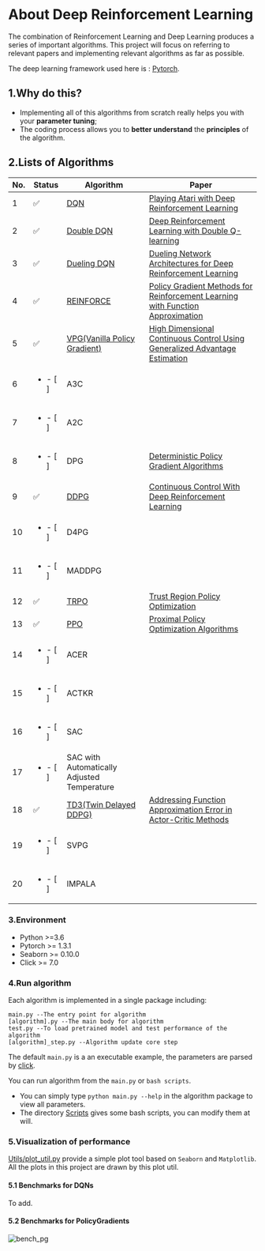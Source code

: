 # About Deep Reinforcement Learning

<!-- 强化学习和深度学习的结合产生了一系列重要的算法，本项目将着重参考相关 paper 并尽可能实现相关算法，这里使用的深度学习框架是 [Pytorch](https://pytorch.org/)。 -->
The combination of Reinforcement Learning and Deep Learning produces a series of important algorithms. This project will focus on referring to 
relevant papers and implementing relevant algorithms as far as possible. 

The deep learning framework used here is : [Pytorch](https://pytorch.org/).


## 1.Why do this?

<!--
尽管在 `Github` 上可以看到需要基于该框架的实现。自己动手实现，包括调试以及跑实验……，这个完整的过程，会使得对于算法的理解，以及算法的细微末节处可能遇到的问题更清楚，
从宏观上，你仍然可以参考其他人的实现，但永远不可以简单地 `copy & paste`，学习这个过程，别人永远无法替你完成。当然，你也会遇到一些问题，
亲自解决这些问题使得你今后对于算法的调试有许多帮助。

从头开始的另一个好处，就是你能把握整个知识脉络，由简单到复杂，性能对比，能够做到心中有数。我的实际使用中会涉及到调用相关的算法，但很难受的是，我一上手
就去调用人家写的东西，实验效果不理想，而无从调试，也不知道问题出在哪里。这就是用别人的东西存在的问题，调用高质量的库能够节省时间也能保证质量，但前提是
————你了解细节，你已经具备基础。
-->

- Implementing all of this algorithms from scratch really helps you with your **parameter tuning**; 
- The coding process allows you to **better understand** the **principles** of the algorithm.

## 2.Lists of Algorithms

| No. | Status | Algorithm | Paper |
| --- | --- | --------- | ----- |
| 1 | :white_check_mark: | [DQN][2] | [Playing Atari with Deep Reinforcement Learning](https://arxiv.org/abs/1312.5602) |
| 2 | :white_check_mark: | [Double DQN][3] | [Deep Reinforcement Learning with Double Q-learning](https://arxiv.org/abs/1509.06461) |
| 3 | :white_check_mark: | [Dueling DQN][4] | [Dueling Network Architectures for Deep Reinforcement Learning](https://arxiv.org/abs/1511.06581) |
| 4 | :white_check_mark: | [REINFORCE][6] | [Policy Gradient Methods for Reinforcement Learning with Function Approximation](https://papers.nips.cc/paper/1713-policy-gradient-methods-for-reinforcement-learning-with-function-approximation.pdf) |
| 5 | :white_check_mark: | [VPG(Vanilla Policy Gradient)][7] | [High Dimensional Continuous Control Using Generalized Advantage Estimation](https://arxiv.org/abs/1506.02438) |
| 6 | <ul><li>- [ ] </li></ul> | A3C |  |
| 7 | <ul><li>- [ ] </li></ul> | A2C |  |
| 8 | <ul><li>- [ ] </li></ul> | DPG | [Deterministic Policy Gradient Algorithms](http://proceedings.mlr.press/v32/silver14.pdf) |
| 9 | :white_check_mark: | [DDPG][10] | [Continuous Control With Deep Reinforcement Learning](https://arxiv.org/abs/1509.02971) |
| 10 | <ul><li>- [ ] </li></ul> | D4PG |  |
| 11 | <ul><li>- [ ] </li></ul> | MADDPG |  |
| 12 | :white_check_mark: | [TRPO][9] | [Trust Region Policy Optimization](https://arxiv.org/abs/1502.05477) |
| 13 | :white_check_mark: | [PPO][8] | [Proximal Policy Optimization Algorithms](https://arxiv.org/abs/1707.06347) |
| 14 | <ul><li>- [ ] </li></ul> | ACER |  |
| 15 | <ul><li>- [ ] </li></ul> | ACTKR |  |
| 16 | <ul><li>- [ ] </li></ul> | SAC |  |
| 17 | <ul><li>- [ ] </li></ul> | SAC with Automatically Adjusted Temperature |
| 18 | :white_check_mark: | [TD3(Twin Delayed DDPG)][11] | [Addressing Function Approximation Error in Actor-Critic Methods](https://arxiv.org/abs/1802.09477) |
| 19 | <ul><li>- [ ] </li></ul> | SVPG |  |
| 20 | <ul><li>- [ ] </li></ul> | IMPALA |  |

  
<!-- 
1. [DQN系列][1]
    - [Naive DQN][2]
    - [Double DQN][3]
    - [Dueling DQN][4]
    
2. [Policy Gradient系列][8]
    - [REINFORCE][9]
    - [VPG (Vanilla Policy Gradient)][10]
    - [PPO (Proximal Policy Optimization)][11]
    - [TRPO (Trust Region Policy Optimization)][12]
    - [DDPG (Deep Deterministic Policy Gradient)][13]
    - [TD3 (Twin Delayed DDPG)][14]
-->

<!--
### 3.1 [Deep Q-Learning(DQN)][1]:

- *DQNs on CartPole-v0*

    <p float="left">
        <img src="DQN/images/DQN.png" width="280"/>
        <img src="DQN/images/DDQN.png" width="280"/>
        <img src="DQN/images/DuelingDQN.png" width="280"/>
    </p>

### 3.2 [Policy Gradient(PG)][8]:

- *REINFORCE on MountainCar-v0*
    
    <p float="left">
        <img src="PolicyGradient/images/reinforce-mountaincar.gif" width="280"/>
        <img src="PolicyGradient/images/reinforce%20MountainCar-v0.png" width="280"/>
        <img src="PolicyGradient/images/reinforce%20with%20Baseline%20MountainCar-v0.png" width="280"/>
    </p>

- *PPO on BipedalWalker-v2*:

    <p float="left">
        <img src="PolicyGradient/images/ppo-bipedalWalker-v2.gif" width="280"/>
        <img src="PolicyGradient/images/ppo%20BipedalWalker-v2.png" width="280"/>
        <img src="PolicyGradient/images/ppo-mini_batch%20BipedalWalker-v2.png" width="280">
    </p>
-->

### 3.Environment

- Python >=3.6  
- Pytorch >= 1.3.1  
- Seaborn >= 0.10.0  
- Click >= 7.0  

### 4.Run algorithm

Each algorithm is implemented in a single package including:
```
main.py --The entry point for algorithm  
[algorithm].py --The main body for algorithm  
test.py --To load pretrained model and test performance of the algorithm
[algorithm]_step.py --Algorithm update core step 
````
The default `main.py` is a an executable example, the parameters are parsed by [click](https://click.palletsprojects.com/en/7.x/).

You can run algorithm from the  `main.py` or `bash scripts`. 
- You can simply type `python main.py --help` in the algorithm package to view all parameters. 
- The directory [Scripts](Scripts) gives some bash scripts, you can modify them at will.

### 5.Visualization of performance

[Utils/plot_util.py](Utils/plot_util.py) provide a simple plot tool based on `Seaborn` and `Matplotlib`.
All the plots in this project are drawn by this plot util.

#### 5.1 Benchmarks for DQNs

To add.
 
#### 5.2 Benchmarks for PolicyGradients

![bench_pg](PolicyGradient/images/bench_pg.png)


[1]: DQN
[2]: DQN/DQN
[3]: DQN/DoubleDQN
[4]: DQN/DuelingDQN
[5]: PolicyGradient
[6]: PolicyGradient/REINFORCE
[7]: PolicyGradient/VPG
[8]: PolicyGradient/PPO
[9]: PolicyGradient/TRPO
[10]: PolicyGradient/DDPG
[11]: PolicyGradient/TD3
